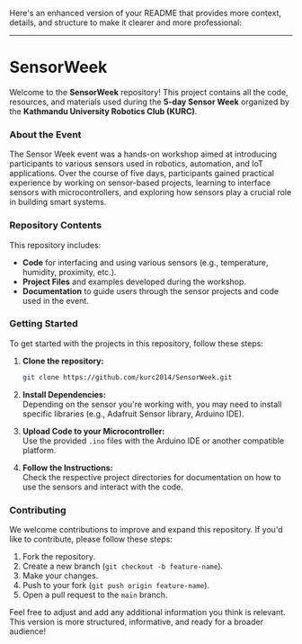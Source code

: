 Here's an enhanced version of your README that provides more context, details, and structure to make it clearer and more professional:

---

# SensorWeek

Welcome to the **SensorWeek** repository! This project contains all the code, resources, and materials used during the **5-day Sensor Week** organized by the **Kathmandu University Robotics Club (KURC)**. 

### About the Event
The Sensor Week event was a hands-on workshop aimed at introducing participants to various sensors used in robotics, automation, and IoT applications. Over the course of five days, participants gained practical experience by working on sensor-based projects, learning to interface sensors with microcontrollers, and exploring how sensors play a crucial role in building smart systems.

### Repository Contents
This repository includes:
- **Code** for interfacing and using various sensors (e.g., temperature, humidity, proximity, etc.).
- **Project Files** and examples developed during the workshop.
- **Documentation** to guide users through the sensor projects and code used in the event.

### Getting Started
To get started with the projects in this repository, follow these steps:

1. **Clone the repository:**
   ```bash
   git clone https://github.com/kurc2014/SensorWeek.git
   ```

2. **Install Dependencies:**  
   Depending on the sensor you're working with, you may need to install specific libraries (e.g., Adafruit Sensor library, Arduino IDE).

3. **Upload Code to your Microcontroller:**  
   Use the provided `.ino` files with the Arduino IDE or another compatible platform.

4. **Follow the Instructions:**  
   Check the respective project directories for documentation on how to use the sensors and interact with the code.

### Contributing
We welcome contributions to improve and expand this repository. If you'd like to contribute, please follow these steps:
1. Fork the repository.
2. Create a new branch (`git checkout -b feature-name`).
3. Make your changes.
4. Push to your fork (`git push origin feature-name`).
5. Open a pull request to the `main` branch.

Feel free to adjust and add any additional information you think is relevant. This version is more structured, informative, and ready for a broader audience!
